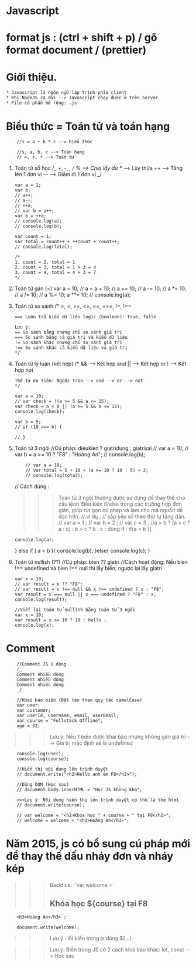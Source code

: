 # Javascript

# format js : (ctrl + shift + p) / gõ format document / (prettier)

# Giới thiệu.

    * Javascript là ngôn ngữ lập trình phía client
    * Khi NodeJS ra đời --> Javascript chạy được ở trên Server
    * File có phần mở rộng: .js

# Biểu thức = Toán tử và toán hạng

        //s = a + b * c --> biểu thức

        //s, a, b, c --> Toán hạng
        // =, +, * --> Toán tử

1.  Toán tử số học
    /_
    +, -, _, /
    % --> Chia lấy dư \*_ --> Lũy thừa
    ++ --> Tăng lên 1 đơn vị
    -- --> Giảm đi 1 đơn vị
    _/

        var a = 1;
        var b;
        // a++;
        // a--;
        // ++a;
        // var b = a++;
        var b = ++a;
        // console.log(a);
        // console.log(b);

        var count = 1;
        var total = count++ + ++count + count++;
        // console.log(total);

        /*
        1. count = 2, total = 1
        2. count = 3, total = 1 + 3 = 4
        3. count = 4, total = 4 + 3 = 7
        */

2.  Toán tử gán (=)
    var a = 10;
    // a = a + 10;
    // a += 10;
    // a -= 10;
    // a \*= 10;
    // a /= 10;
    // a %= 10;
    a \*\*= 10;
    // console.log(a);

3.  Toán tử so sánh
    /\* >, <, >=, <=, ==, ===, !=, !==

        ==> Luôn trả kiểu dữ liệu logic (boolean): true, false

        Lưu ý:
        == So sánh bằng nhưng chỉ so sánh giá trị
        === So sánh bằng cả giá trị và kiểu dữ liệu
        != So sánh khác nhưng chỉ so sánh giá trị
        !== So sánh khác cả kiểu dữ liệu và giá trị
        */

4.  Toán tử lý luận (kết hợp)
    /\*
    && --> Kết hợp and
    || --> Kết hợp or
    ! --> Kết hợp not

        Thứ tự ưu tiên: Ngoặc tròn --> and --> or --> not
        */

        var a = 10;
        // var check = !(a >= 5 && a <= 15);
        var check = a < 0 || (a >= 5 && a <= 15);
        console.log(check);

        var b = 5;
        // if (10 === b) {

        // }

5.  Toán tử 3 ngôi
    //Cú pháp: dieukien ? giatridung : giatrisai
    // var a = 10;
    // var b = a >= 10 ? "F8" : "Hoàng An";
    // console.log(b);

            // var a = 10;
            // var total = 5 + 10 + (a >= 10 ? 10 : 5) + 2;
            // console.log(total);

    // Cách dùng :

    > > > Toán tử 3 ngôi thường được sử dụng để thay thế cho câu lệnh điều kiện if/else trong các trường hợp đơn giản, giúp rút gọn cú pháp và làm cho mã nguồn dễ đọc hơn.
    > > > // ví dụ :
    > > > // sắp sếp số theo thứ tự tăng dần.
    > > > // var a = 1 ;
    > > > // var b = 2 ;
    > > > // var c = 3 ;
    > > > //a > b ? (a > c ? a : c) : b > c ? b : c ;
    > > > dùng if :
    > > > if(a > b ){

        console.log(a);

    } else if ( a < b ){
    console.log(b);
    }else{
    console.log(c);
    }

6.  Toán tử nullish (??)
    //Cú pháp: bien ?? giatri
    //Cách hoạt động: Nếu bien !== undefined và bien !== null thì lấy biến, ngược lại lấy giatri

        var x = 10;
        // var result = x ?? "F8";
        // var result = x !== null && x !== undefined ? x : "F8";
        var result = x === null || x === undefined ? "F8" : x;
        console.log(result);

        //Viết lại toán tử nullish bằng toán tử 3 ngôi
        var x = 10;
        var result = x >= 10 ? 10 : hello ;
        console.log(x);

# Comment

        //Comment JS 1 dòng
        /_
        Comment nhiều dòng
        Comment nhiều dòng
        Comment nhiều dòng
        _/

        //Khai báo biến (Đặt tên theo quy tắc camelCase)
        var user;
        var customer;
        var userId, username, email, userEmail;
        var course = "Fullstack Offline",
        age = 32;

> > > Lưu ý: Nếu 1 biến được khai báo nhưng không gán giá trị --> Giá trị mặc định sẽ là undefined

        console.log(user);
        console.log(course);

        //Hiển thị nội dung lên trình duyệt
        // document.write("<h2>Hello anh em F8</h2>");

        //Dùng DOM (Học sau)
        // document.body.innerHTML = "Học JS không khó";

        >>>Lưu ý: Nội dung hiển thị lên trình duyệt có thể là thẻ html
        // document.write(course);

        // var welcome = "<h2>Khóa học " + course + " tại F8</h2>";
        // welcome = welcome + "<h3>Hoàng An</h3>";

# Năm 2015, js có bổ sung cú pháp mới để thay thế dấu nháy đơn và nháy kép

> > > Backtick: ``var welcome =`<h2>Khóa học ${course} tại F8</h2>

        <h3>Hoàng An</h3>`;

        document.write(welcome);

> > > Lưu ý : lối biến trong js dùng ${...}

> > > Lưu ý: Biến trong JS có 2 cách khai báo khác: let, const --> Học sau
